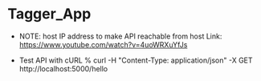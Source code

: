 # Tagger_App

- NOTE: host IP address to make API reachable from host
Link: https://www.youtube.com/watch?v=4uoWRXuYfJs

- Test API with cURL
% curl -H "Content-Type: application/json" -X GET http://localhost:5000/hello